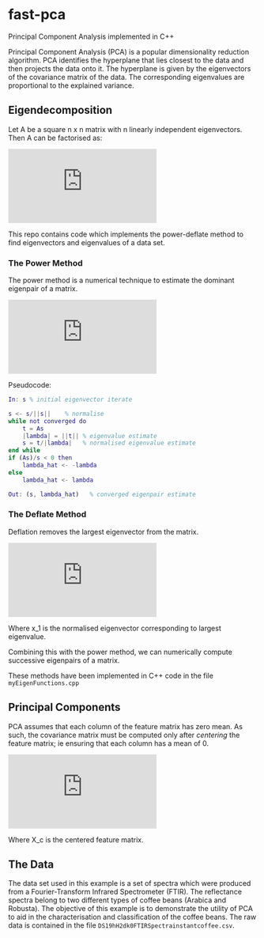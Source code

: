 # fast-pca
Principal Component Analysis implemented in C++

Principal Component Analysis (PCA) is a popular dimensionality reduction algorithm. PCA identifies the hyperplane that lies closest to the data and then projects the data onto it. The hyperplane is given by the eigenvectors of the covariance matrix of the data. The corresponding eigenvalues are proportional to the explained variance.

## Eigendecomposition

Let A be a square n x n matrix with n linearly independent eigenvectors. Then A can be factorised as:

![equation](https://latex.codecogs.com/gif.latex?%5Ctextbf%7BAv%7D%20%3D%20%5Clambda%20%5Ctextbf%7Bv%7D%20%5C%5C%20%5Ctextbf%7BAQ%7D%20%3D%20%5Ctextbf%7BQ%7D%20%5CLambda%20%5C%5C%20%5Ctextbf%7BA%7D%20%3D%20%5Ctextbf%7BQ%7D%20%5CLambda%20%5Ctextbf%7BQ%7D%5E%7B-1%7D%20%5C%5C)

This repo contains code which implements the power-deflate method to find eigenvectors and eigenvalues of a data set. 

### The Power Method
The power method is a numerical technique to estimate the dominant eigenpair of a matrix.

![equation](https://latex.codecogs.com/gif.latex?%5Ctextup%7BAn%20eigenvalue%7D%20%5C%20%5Clambda_k%20%5C%20%5Ctextup%7Bis%20dominant%20if%7D%20%5C%20%7C%5Clambda%20_%20k%20%7C%20%5Cge%20%7C%5Clambda%20_%20j%7C%20%5C%20%5C%20%5C%20%5C%20%5C%20%5Cforall%20j.%20%5C%5C%20%5Ctextup%7BWe%20refer%20to%20such%7D%20%5C%20%28%5Ctextbf%7Bs%7D_k%20%2C%20%5Clambda_k%29%20%5C%20%5Ctextup%7Bas%20dominant%20eigenpairs.%7D)

Pseudocode:
```matlab
In: s % initial eigenvector iterate

s <- s/||s||    % normalise
while not converged do
    t = As
    |lambda| = ||t|| % eigenvalue estimate
    s = t/|lambda|   % normalised eigenvalue estimate
end while
if (As)/s < 0 then
    lambda_hat <- -lambda
else
    lambda_hat <- lambda

Out: (s, lambda_hat)   % converged eigenpair estimate
```

### The Deflate Method
Deflation removes the largest eigenvector from the matrix.

![equation](https://latex.codecogs.com/gif.latex?%5Ctextbf%7BC%7D%20%3D%20%5Ctextbf%7BA%7D%20-%20%5Clambda_1x_1x_1%5ET)

Where x_1 is the normalised eigenvector corresponding to largest eigenvalue.

Combining this with the power method, we can numerically compute successive eigenpairs of a matrix.

These methods have been implemented in C++ code in the file `myEigenFunctions.cpp`

## Principal Components
PCA assumes that each column of the feature matrix has zero mean. As such, the covariance matrix must be computed only after *centering* the feature matrix; ie ensuring that each column has a mean of 0.

![eqn](https://latex.codecogs.com/gif.latex?%5Ctext%7Bcov%7D%20%3D%20%5Cfrac%7B1%7D%7Bn-1%7D%20%5Ctextbf%7BX%7D_c%5ET%20%5Ctextbf%7BX%7D_c)

Where X_c is the centered feature matrix.


## The Data

The data set used in this example is a set of spectra which were produced from a Fourier-Transform Infrared Spectrometer (FTIR). The reflectance spectra belong to two different types of coffee beans (Arabica and Robusta). The objective of this example is to demonstrate the utility of PCA to aid in the characterisation and classification of the coffee beans. The raw data is contained in the file `DS19hH2dk0FTIRSpectrainstantcoffee.csv`. 
